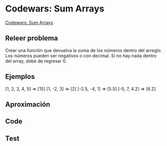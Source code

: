 # Codewars: Sum Arrays

[Codewars: Sum Arrays](https://www.codewars.com/kata/53dc54212259ed3d4f00071c/train/javascript)

## Releer problema

Crear una función que devuelva la suma de los números dentro del arreglo. Los números pueden ser negativos o con decimal. Si no hay nada dentro del array, debe de regresar 0. 

## Ejemplos

[1, 2, 3, 4, 5] => [15]
[1, -2, 3] => [2]
[-2.5, -4, 1] => [5.5]
[-5, 7, 4.2] => [6.2]

## Aproximación
## Code
## Test
